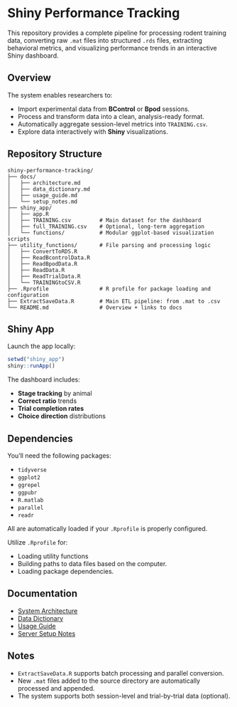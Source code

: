 # Shiny Performance Tracking

This repository provides a complete pipeline for processing rodent training data, converting raw `.mat` files into structured `.rds` files, extracting behavioral metrics, and visualizing performance trends in an interactive Shiny dashboard.


## Overview

The system enables researchers to:

- Import experimental data from **BControl** or **Bpod** sessions.
- Process and transform data into a clean, analysis-ready format.
- Automatically aggregate session-level metrics into `TRAINING.csv`.
- Explore data interactively with **Shiny** visualizations.


## Repository Structure

```
shiny-performance-tracking/
├── docs/
│   ├── architecture.md
│   ├── data_dictionary.md
│   ├── usage_guide.md
│   └── setup_notes.md
├── shiny_app/
│   ├── app.R
│   ├── TRAINING.csv         # Main dataset for the dashboard
│   ├── full_TRAINING.csv    # Optional, long-term aggregation
│   └── functions/           # Modular ggplot-based visualization scripts
├── utility_functions/       # File parsing and processing logic
│   ├── ConvertToRDS.R
│   ├── ReadBcontrolData.R
│   ├── ReadBpodData.R
│   ├── ReadData.R
│   ├── ReadTrialData.R
│   └── TRAININGtoCSV.R
├── .Rprofile                # R profile for package loading and configuration
├── ExtractSaveData.R        # Main ETL pipeline: from .mat to .csv
└── README.md                # Overview + links to docs

```


## Shiny App

Launch the app locally:

```r
setwd("shiny_app")
shiny::runApp()
```

The dashboard includes:

- **Stage tracking** by animal
- **Correct ratio** trends
- **Trial completion rates**
- **Choice direction** distributions



## Dependencies

You’ll need the following packages:

- `tidyverse`
- `ggplot2`
- `ggrepel`
- `ggpubr`
- `R.matlab`
- `parallel`
- `readr`

All are automatically loaded if your `.Rprofile` is properly configured.

Utilize `.Rprofile` for:
- Loading utility functions
- Building paths to data files based on the computer.
- Loading package dependencies.



## Documentation

- [System Architecture](docs/architecture.md)
- [Data Dictionary](docs/data_dictionary.md)
- [Usage Guide](docs/usage_guide.md)
- [Server Setup Notes](docs/setup_notes.md)


## Notes

- `ExtractSaveData.R` supports batch processing and parallel conversion.
- New `.mat` files added to the source directory are automatically processed and appended.
- The system supports both session-level and trial-by-trial data (optional).
